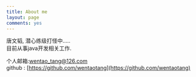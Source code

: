 ```yaml
---
title: About me
layout: page
comments: yes
---
```

  
唐文韬, 潜心练级打怪中.....     
目前从事java开发相关工作.      

个人邮箱:wentao_tang@126.com    
github : [https://github.com/wentaotang](https://github.com/wentaotang)      